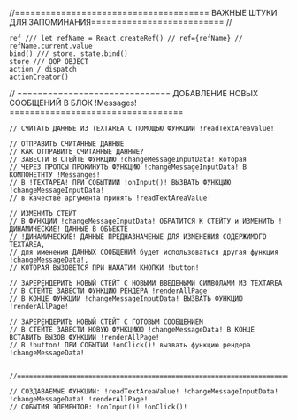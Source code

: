 //====================================== ВАЖНЫЕ ШТУКИ ДЛЯ ЗАПОМИНАНИЯ========================== //
    
    ref /// let refName = React.createRef() // ref={refName} // refName.current.value
    bind() /// store._state.bind()
    store /// OOP OBJECT 
    action / dispatch
    actionCreator()
    


// ============================== ДОБАВЛЕНИЕ НОВЫХ СООБЩЕНИЙ В БЛОК !Messages! ==================================

    // СЧИТАТЬ ДАННЫЕ ИЗ TEXTAREA С ПОМОЩЬЮ ФУНКЦИИ !readTextAreaValue!

    // ОТПРАВИТЬ СЧИТАННЫЕ ДАННЫЕ
    // КАК ОТПРАВИТЬ СЧИТАННЫЕ ДАННЫЕ?
    // ЗАВЕСТИ В СТЕЙТЕ ФУНКЦИЮ !changeMessageInputData! которая
    // ЧЕРЕЗ ПРОПСЫ ПРОКИНУТЬ ФУНКЦИЮ !changeMessageInputData! В КОМПОНЕТНТУ !Messanges!
    // В !ТЕХТАРЕА! ПРИ СОБЫТИИИ !onInput()! ВЫЗВАТЬ ФУНКЦИЮ !changeMessageInputData!
    // в качестве аргумента принять !readTextAreaValue!

    // ИЗМЕНИТЬ СТЕЙТ
    // В ФУНКЦИИ !changeMessageInputData! ОБРАТИТСЯ К СТЕЙТУ и ИЗМЕНИТЬ !ДИНАМИЧЕСКИЕ! ДАННЫЕ В ОБЪЕКТЕ
    // !ДИНАМИЧЕСКИЕ! ДАННЫЕ ПРЕДНАЗНАЧЕНЫЕ ДЛЯ ИЗМЕНЕНИЯ СОДЕРЖИМОГО TEXTAREA,
    // для именения ДАННЫХ СООБЩЕНИЙ будет использоваться другая функция !changeMessageData!,
    // КОТОРАЯ ВЫЗОВЕТСЯ ПРИ НАЖАТИИ КНОПКИ !button!

    // ЗАРЕРЕНДЕРИТЬ НОВЫЙ СТЕЙТ C НОВЫМИ ВВЕДЕНЫМИ СИМВОЛАМИ ИЗ TEXTAREA
    // В СТЕЙТЕ ЗАВЕСТИ ФУНКЦИЮ РЕНДЕРА !renderAllPage!
    // В КОНЦЕ ФУНКЦИИ !changeMessageInputData! ВЫЗВАТЬ ФУНКЦИЮ !renderAllPage!

    // ЗАРЕРЕНДЕРИТЬ НОВЫЙ СТЕЙТ C ГОТОВЫМ СООБЩЕНИЕМ
    // В СТЕЙТЕ ЗАВЕСТИ НОВУЮ ФУНКЦИЮЮ !changeMessageData! В КОНЦЕ ВСТАВИТЬ ВЫЗОВ ФУНКЦИИ !renderAllPage!
    // В !button! ПРИ СОБЫТИИ !onClick()! вызвать функцию рендера !changeMessageData!


    //==============================================================================================================

    // СОЗДАВАЕМЫЕ ФУНКЦИИ: !readTextAreaValue! !changeMessageInputData! !changeMessageData! !renderAllPage!
    // СОБЫТИЯ ЭЛЕМЕНТОВ: !onInput()! !onClick()!
